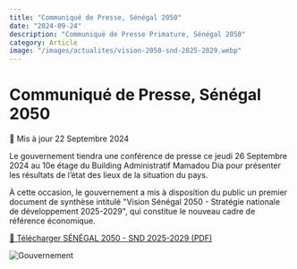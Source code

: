```yaml
---
title: "Communiqué de Presse, Sénégal 2050"
date: "2024-09-24"
description: "Communiqué de Presse Primature, Sénégal 2050"
category: Article
image: "/images/actualites/vision-2050-snd-2025-2029.webp"
---
```


# Communiqué de Presse, Sénégal 2050

📅 Mis à jour 22 Septembre 2024

Le gouvernement tiendra une conférence de presse ce jeudi 26 Septembre 2024 au 10e étage du Building Administratif Mamadou Dia pour présenter les résultats de l’état des lieux de la situation du pays.

À cette occasion, le gouvernement a mis à disposition du public un premier document de synthèse intitulé "Vision Sénégal 2050 - Stratégie nationale de développement 2025-2029", qui constitue le nouveau cadre de référence économique.

<a href="/pdf/programmes/Rapport SND_2025_2029_envoyeì_PM.pdf" target="_blank">📄 Télécharger SÉNÉGAL 2050 - SND 2025-2029 (PDF)</a>

<img src="/images/actualites/communique-primature-24-mars-2024.webp" alt="Gouvernement" loading="lazy" fetchpriority="high">
